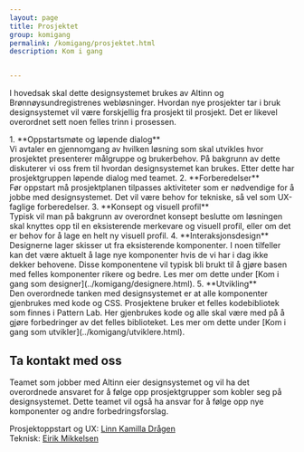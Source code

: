 ```yaml
---
layout: page
title: Prosjektet
group: komigang
permalink: /komigang/prosjektet.html
description: Kom i gang


---
```


<p class="a-leadText a-fontBold mb-3">I hovedsak skal dette designsystemet brukes av Altinn og Brønnøysundregistrenes webløsninger. Hvordan nye prosjekter tar i bruk designsystemet vil være forskjellig fra prosjekt til prosjekt. Det er likevel overordnet sett noen felles trinn i prosessen.</p>
1. **Oppstartsmøte og løpende dialog** <br>Vi avtaler en gjennomgang av hvilken løsning som skal utvikles hvor prosjektet presenterer målgruppe og brukerbehov. På bakgrunn av dette diskuterer vi oss frem til hvordan designsystemet kan brukes. Etter dette har prosjektgruppen løpende dialog med teamet.
2. **Forberedelser** <br>Før oppstart må prosjektplanen tilpasses aktiviteter som er nødvendige for å jobbe med designsystemet. Det vil være behov for tekniske, så vel som UX-faglige forberedelser.
3. **Konsept og visuell profil** <br>Typisk vil man på bakgrunn av overordnet konsept beslutte om løsningen skal knyttes opp til en eksisterende merkevare og visuell profil, eller om det er behov for å lage en helt ny visuell profil.
4. **Interaksjonsdesign** <br>Designerne lager skisser ut fra eksisterende komponenter. I noen tilfeller kan det være aktuelt å lage nye komponenter hvis de vi har i dag ikke dekker behovene. Disse komponentene vil typisk bli brukt til å gjøre basen med felles komponenter rikere og bedre.
Les mer om dette under [Kom i gang som designer](../komigang/designere.html).
5. **Utvikling** <br>Den overordnede tanken med designsystemet er at alle komponenter gjenbrukes med kode og CSS. Prosjektene bruker et felles kodebibliotek som finnes i Pattern Lab. Her gjenbrukes kode og alle skal være med på å gjøre forbedringer av det felles biblioteket. Les mer om dette under [Kom i gang som utvikler](../komigang/utviklere.html).

## Ta kontakt med oss
Teamet som jobber med Altinn eier designsystemet og vil ha det overordnede ansvaret for å følge opp prosjektgrupper som kobler seg på designsystemet. Dette teamet vil også ha ansvar for å følge opp nye komponenter og andre forbedringsforslag.

Prosjektoppstart og UX: [Linn Kamilla Drågen](mailto:linn.dragen@brreg.no) <br>
Teknisk: [Eirik Mikkelsen](mailto:eirik.mikkelsen@brreg.no)

